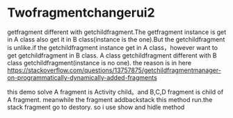# Twofragmentchangerui2
getfragment different with getchildfragment.The getfragment instance is get in A class also get it in B class(instance is the one).But the getchildfragment is unlike.if the getchildfragment instance get in A class，however want to get getchildfragment in B class. A class getchildfragment different with B class getchildfragment(instance is no one). the reason is in here
https://stackoverflow.com/questions/13757875/getchildfragmentmanager-on-programmatically-dynamically-added-fragments



this demo solve A fragment is Activity child。and B,C,D fragment is child of A fragment. meanwhile the fragment addbackstack this method run.the stack fragment go to destory. so i use show and hidle method
